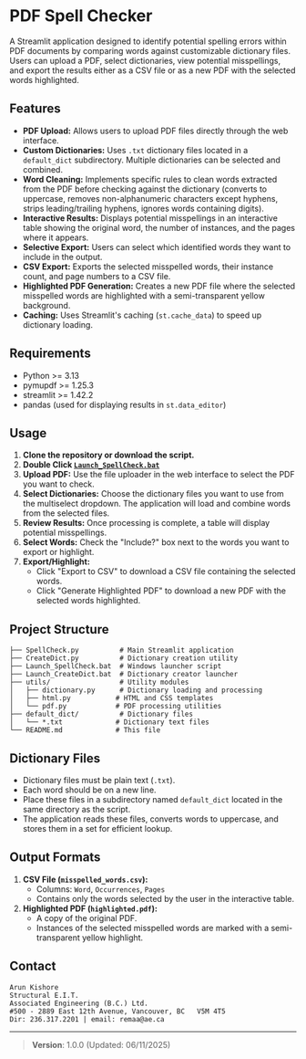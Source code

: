 # PDF Spell Checker

A Streamlit application designed to identify potential spelling errors within PDF documents by comparing words against customizable dictionary files. Users can upload a PDF, select dictionaries, view potential misspellings, and export the results either as a CSV file or as a new PDF with the selected words highlighted.

## Features

* **PDF Upload:** Allows users to upload PDF files directly through the web interface.
* **Custom Dictionaries:** Uses `.txt` dictionary files located in a `default_dict` subdirectory. Multiple dictionaries can be selected and combined.
* **Word Cleaning:** Implements specific rules to clean words extracted from the PDF before checking against the dictionary (converts to uppercase, removes non-alphanumeric characters except hyphens, strips leading/trailing hyphens, ignores words containing digits).
* **Interactive Results:** Displays potential misspellings in an interactive table showing the original word, the number of instances, and the pages where it appears.
* **Selective Export:** Users can select which identified words they want to include in the output.
* **CSV Export:** Exports the selected misspelled words, their instance count, and page numbers to a CSV file.
* **Highlighted PDF Generation:** Creates a new PDF file where the selected misspelled words are highlighted with a semi-transparent yellow background.
* **Caching:** Uses Streamlit's caching (`st.cache_data`) to speed up dictionary loading.

## Requirements

* Python >= 3.13
* pymupdf >= 1.25.3
* streamlit >= 1.42.2
* pandas (used for displaying results in `st.data_editor`)

## Usage

1.  **Clone the repository or download the script.**
2.  **Double Click [`Launch_SpellCheck.bat`](./Launch_SpellCheck.bat)**
3.  **Upload PDF:** Use the file uploader in the web interface to select the PDF you want to check.
4.  **Select Dictionaries:** Choose the dictionary files you want to use from the multiselect dropdown. The application will load and combine words from the selected files.
5.  **Review Results:** Once processing is complete, a table will display potential misspellings.
6.  **Select Words:** Check the "Include?" box next to the words you want to export or highlight.
7.  **Export/Highlight:**
    * Click "Export to CSV" to download a CSV file containing the selected words.
    * Click "Generate Highlighted PDF" to download a new PDF with the selected words highlighted.

## Project Structure

```
├── SpellCheck.py          # Main Streamlit application
├── CreateDict.py          # Dictionary creation utility
├── Launch_SpellCheck.bat  # Windows launcher script
├── Launch_CreateDict.bat  # Dictionary creator launcher
├── utils/                 # Utility modules
│   ├── dictionary.py      # Dictionary loading and processing
│   ├── html.py           # HTML and CSS templates
│   └── pdf.py            # PDF processing utilities
├── default_dict/          # Dictionary files
│   └── *.txt             # Dictionary text files
└── README.md             # This file
```

## Dictionary Files

* Dictionary files must be plain text (`.txt`).
* Each word should be on a new line.
* Place these files in a subdirectory named `default_dict` located in the same directory as the script.
* The application reads these files, converts words to uppercase, and stores them in a set for efficient lookup.

## Output Formats

1.  **CSV File (`misspelled_words.csv`):**
    * Columns: `Word`, `Occurrences`, `Pages`
    * Contains only the words selected by the user in the interactive table.
2.  **Highlighted PDF (`highlighted.pdf`):**
    * A copy of the original PDF.
    * Instances of the selected misspelled words are marked with a semi-transparent yellow highlight.

## Contact

    Arun Kishore
    Structural E.I.T.
    Associated Engineering (B.C.) Ltd.
    #500 - 2889 East 12th Avenue, Vancouver, BC   V5M 4T5
    Dir: 236.317.2201 | email: remaa@ae.ca

---

> **Version**: 1.0.0 (Updated: 06/11/2025)